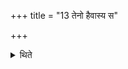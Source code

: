 +++
title = "13 तेनो हैवास्य स"

+++

<details><summary>थिते</summary>

तेनो हैवास्य स काम उपाप्तो भवति १३
</details>
